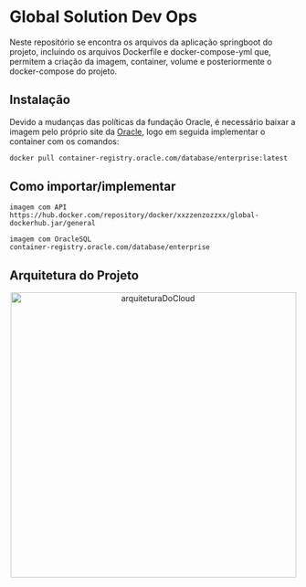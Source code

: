 # Global Solution Dev Ops
Neste repositório se encontra os arquivos da aplicação springboot do projeto, incluindo os arquivos Dockerfile e docker-compose-yml que, permitem a criação da imagem, container, volume e posteriormente o docker-compose do projeto.


## Instalação
Devido a mudanças das políticas da fundação Oracle, é necessário baixar a imagem pelo próprio site da [Oracle](https://container-registry.oracle.com/ords/f?p=113:10::::::), logo em seguida implementar o container com os comandos:

```bash
docker pull container-registry.oracle.com/database/enterprise:latest
```

## Como importar/implementar

```
imagem com API
https://hub.docker.com/repository/docker/xxzzenzozzxx/global-dockerhub.jar/general

imagem com OracleSQL 
container-registry.oracle.com/database/enterprise
```

## Arquitetura do Projeto

<p align="center">
  <img src="https://github.com/EnzoFerreira/DevOpsGlobalSolution/assets/91428282/b9e91d1e-4186-44c9-8d7b-2889c70ffb29" alt="arquiteturaDoCloud" width="500">
</p>


